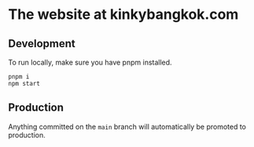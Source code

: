 # The website at kinkybangkok.com

## Development

To run locally, make sure you have pnpm installed.

```
pnpm i
npm start
```

## Production

Anything committed on the `main` branch will automatically be promoted to production.

